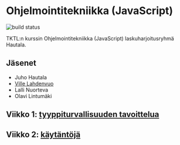 # Ohjelmointitekniikka (JavaScript)

![build status](https://api.travis-ci.org/vastus/hautala.js.png)

TKTL:n kurssin Ohjelmointitekniikka (JavaScript) laskuharjoitusryhmä Hautala.

## Jäsenet

* Juho Hautala
* [Ville Lahdenvuo](http://tuhoojabotti.com)
* Lalli Nuorteva
* Olavi Lintumäki

## Viikko 1: [tyyppiturvallisuuden tavoittelua](./1-tyyppiturvallisuus/typePondering.md)

## Viikko 2: [käytäntöjä](./2-typesAndConventions/typesAndConventions.md)

